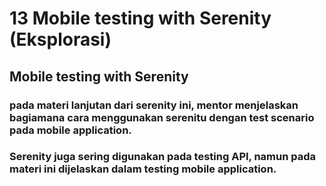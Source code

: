 # 13 Mobile testing with Serenity (Eksplorasi)

## Mobile testing with Serenity
### pada materi lanjutan dari serenity ini, mentor menjelaskan bagiamana cara menggunakan serenitu dengan test scenario pada mobile application.
### Serenity juga sering digunakan pada testing API, namun pada materi ini dijelaskan dalam testing mobile application.

